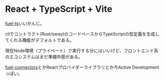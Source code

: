 # React + TypeScript + Vite

[fuel-ts](https://github.com/FuelLabs/fuels-ts/tree/v0.79.0)いいかんじ。

cliでコントラクト(Rust/sway)のコードベースからTypeScriptの型定義を生成してくれる機能がデフォルトである。

現在Node環境（プライベート）で実行する分にはいいけど、フロントエンド系のエコシステムはまだ準備中感がある。

[fuel-connectors](https://github.com/FuelLabs/fuel-connectors)とかReactプロバイダーライブラリとか今Active Developmentっぽい。
